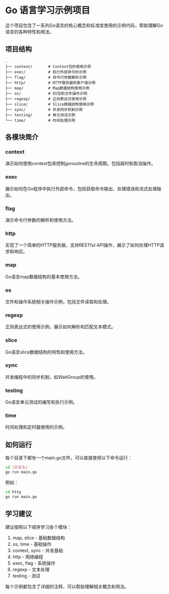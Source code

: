 # Go 语言学习示例项目

这个项目包含了一系列Go语言的核心概念和标准库使用的示例代码，帮助理解Go语言的各种特性和用法。

## 项目结构

```
.
├── context/       # Context包的使用示例
├── exec/          # 执行外部命令的示例
├── flag/          # 命令行参数解析示例
├── http/          # HTTP服务器和客户端示例
├── map/           # Map数据结构使用示例
├── os/            # OS包和文件操作示例
├── regexp/        # 正则表达式使用示例
├── slice/         # Slice数据结构使用示例
├── sync/          # 并发同步机制示例
├── testing/       # 单元测试示例
└── time/          # 时间处理示例
```

## 各模块简介

### context
演示如何使用context包来控制goroutine的生命周期，包括超时和取消操作。

### exec
展示如何在Go程序中执行外部命令，包括获取命令输出、处理错误和流式处理输出。

### flag
演示命令行参数的解析和使用方法。

### http
实现了一个简单的HTTP服务器，支持RESTful API操作，展示了如何处理HTTP请求和响应。

### map
Go语言map数据结构的基本使用方法。

### os
文件和操作系统相关操作示例，包括文件读取和处理。

### regexp
正则表达式的使用示例，展示如何解析和匹配文本模式。

### slice
Go语言slice数据结构的特性和使用方法。

### sync
并发编程中的同步机制，如WaitGroup的使用。

### testing
Go语言单元测试的编写和执行示例。

### time
时间处理和定时器使用的示例。

## 如何运行

每个目录下都有一个main.go文件，可以直接使用以下命令运行：

```bash
cd [目录名]
go run main.go
```

例如：
```bash
cd http
go run main.go
```

## 学习建议

建议按照以下顺序学习各个模块：

1. map, slice - 基础数据结构
2. os, time - 基础操作
3. context, sync - 并发基础
4. http - 网络编程
5. exec, flag - 系统操作
6. regexp - 文本处理
7. testing - 测试

每个示例都包含了详细的注释，可以帮助理解相关概念和用法。